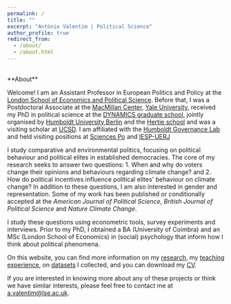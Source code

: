 ```yaml
---
permalink: /
title: ""
excerpt: "António Valentim | Political Science"
author_profile: true
redirect_from: 
  - /about/
  - /about.html
---
```

<br>
**About**  
  
Welcome! I am an Assistant Professor in European Politics and Policy at the [London School of Economics and Political Science](https://www.lse.ac.uk/). Before that, I was a Postdoctoral Associate at the [MacMillan Center](https://macmillan.yale.edu/), [Yale University](https://www.yale.edu/), received my PhD in political science at the [DYNAMICS graduate school](https://www.sowi.hu-berlin.de/en/dynamics), jointly organised by [Humboldt University Berlin](https://www.hu-berlin.de/en) and the [Hertie school](https://www.hertie-school.org/en/) and was a visiting scholar at [UCSD](https://ucsd.edu/). I am affiliated with the [Humboldt Governance Lab](https://hu-govlab.de/en/homepage/) and held visiting positions at [Sciences Po](https://www.sciencespo.fr/en/) and [IESP-UERJ](https://iesp.uerj.br/)

I study comparative and environmental politics, focusing on political behaviour and political elites in established democracies. The core of my research seeks to answer two questions: 1. When and why do voters change their opinions and behaviours regarding climate change? and 2. How do political incentives influence political elites' behaviour on climate change? In addition to these questions, I am also interested in gender and representation. Some of my work has been published or conditionally accepted at the *American Journal of Political Science*, *British Journal of Political Science* and *Nature Climate Change*.

I study these questions using econometric tools, survey experiments and interviews. Prior to my PhD, I obtained a BA (University of Coimbra) and an MSc (London School of Economics) in (social) psychology that inform how I think about political phenomena.


On this website, you can find more information on my [research](http://antoniovalentim.github.io/research/), my [teaching experience](http://antoniovalentim.github.io/teaching/), on [datasets](http://antoniovalentim.github.io/data/) I collected, and you can download my [CV](/files/AValentim_CV.pdf).

If you are interested in knowing more about any of these projects or think we have similar interests, please feel free to contact me at [a.valentim@lse.ac.uk](mailto:a.valentim@lse.ac.uk).

